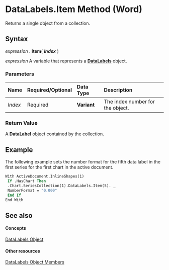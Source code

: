 
# DataLabels.Item Method (Word)

Returns a single object from a collection.


## Syntax

 _expression_ . **Item**( **_Index_** )

 _expression_ A variable that represents a **[DataLabels](a7676f18-b1f2-1e11-9489-863cb85c1669.md)** object.


### Parameters



|**Name**|**Required/Optional**|**Data Type**|**Description**|
|:-----|:-----|:-----|:-----|
| _Index_|Required| **Variant**|The index number for the object.|

### Return Value

A  **[DataLabel](b955596d-ac94-1e18-4e72-cdf090fc1f9e.md)** object contained by the collection.


## Example

The following example sets the number format for the fifth data label in the first series for the first chart in the active document.


```vb
With ActiveDocument.InlineShapes(1) 
 If .HasChart Then 
 .Chart.SeriesCollection(1).DataLabels.Item(5). _ 
 NumberFormat = "0.000" 
 End If 
End With 

```


## See also


#### Concepts


[DataLabels Object](a7676f18-b1f2-1e11-9489-863cb85c1669.md)
#### Other resources


[DataLabels Object Members](4b219908-2cdc-1c13-d243-b3a7c47c9987.md)
